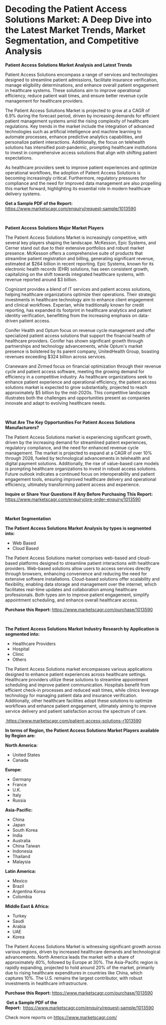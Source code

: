 <p><h1>Decoding the Patient Access Solutions Market: A Deep Dive into the Latest Market Trends, Market Segmentation, and Competitive Analysis</h1></p><p><strong>Patient Access Solutions Market Analysis and Latest Trends</strong></p>
<p><p>Patient Access Solutions encompass a range of services and technologies designed to streamline patient admissions, facilitate insurance verification, manage eligibility determinations, and enhance overall patient engagement in healthcare systems. These solutions aim to improve operational efficiency, reduce patient wait times, and ensure better revenue cycle management for healthcare providers.</p><p>The Patient Access Solutions Market is projected to grow at a CAGR of 6.9% during the forecast period, driven by increasing demands for efficient patient management systems amid the rising complexity of healthcare regulations. Key trends in the market include the integration of advanced technologies such as artificial intelligence and machine learning to automate processes, enhance predictive analytics capabilities, and personalize patient interactions. Additionally, the focus on telehealth solutions has intensified post-pandemic, prompting healthcare institutions to invest in comprehensive access solutions that align with shifting patient expectations.</p><p>As healthcare providers seek to improve patient experiences and optimize operational workflows, the adoption of Patient Access Solutions is becoming increasingly critical. Furthermore, regulatory pressures for compliance and the need for improved data management are also propelling this market forward, highlighting its essential role in modern healthcare delivery systems.</p></p>
<p><strong>Get a Sample PDF of the Report:&nbsp;</strong> <a href="https://www.marketscagr.com/enquiry/request-sample/1013590?utm_campaign=1766&utm_medium=2&utm_source=Github&utm_content=ia&utm_term=06032025&utm_id=patient-access-solutions">https://www.marketscagr.com/enquiry/request-sample/1013590</a></p>
<p>&nbsp;</p>
<p><strong>Patient Access Solutions Major Market Players</strong></p>
<p><p>The Patient Access Solutions Market is increasingly competitive, with several key players shaping the landscape. McKesson, Epic Systems, and Cerner stand out due to their extensive portfolios and robust market presence. McKesson offers a comprehensive suite of products that streamline patient registration and billing, generating significant revenue, estimated at $264 billion in recent reporting. Epic Systems, known for its electronic health records (EHR) solutions, has seen consistent growth, capitalizing on the shift towards integrated healthcare systems, with revenue reported around $3 billion.</p><p>Cognizant provides a blend of IT services and patient access solutions, helping healthcare organizations optimize their operations. Their strategic investments in healthcare technology aim to enhance client engagement and clinical workflows. Experian, while traditionally known for credit reporting, has expanded its footprint in healthcare analytics and patient identity verification, benefitting from the increasing emphasis on data-driven patient access.</p><p>Conifer Health and Optum focus on revenue cycle management and offer specialized patient access solutions that support the financial health of healthcare providers. Conifer has shown significant growth through partnerships and technology advancements, while Optum's market presence is bolstered by its parent company, UnitedHealth Group, boasting revenues exceeding $324 billion across services.</p><p>Craneware and Zirmed focus on financial optimization through their revenue cycle and patient access software, meeting the growing demand for efficiency in a competitive industry. As healthcare organizations seek to enhance patient experience and operational efficiency, the patient access solutions market is expected to grow substantially, projected to reach approximately $5 billion by the mid-2020s. This competitive landscape illustrates both the challenges and opportunities present as companies innovate and adapt to evolving healthcare needs.</p></p>
<p>&nbsp;</p>
<p><strong>What Are The Key Opportunities For Patient Access Solutions Manufacturers?</strong></p>
<p><p>The Patient Access Solutions market is experiencing significant growth, driven by the increasing demand for streamlined patient experiences, regulatory compliance, and the need for enhanced revenue cycle management. The market is projected to expand at a CAGR of over 10% through 2028, fueled by technological advancements in telehealth and digital payment solutions. Additionally, the rise of value-based care models is prompting healthcare organizations to invest in robust access solutions. Future outlook indicates a continued focus on interoperability and patient engagement tools, ensuring improved healthcare delivery and operational efficiency, ultimately transforming patient access and experience.</p></p>
<p><strong>Inquire or Share Your Questions If Any Before Purchasing This Report:</strong> <a href="https://www.marketscagr.com/enquiry/pre-order-enquiry/1013590?utm_campaign=1766&utm_medium=2&utm_source=Github&utm_content=ia&utm_term=06032025&utm_id=patient-access-solutions">https://www.marketscagr.com/enquiry/pre-order-enquiry/1013590</a></p>
<p>&nbsp;</p>
<p><strong>Market Segmentation</strong></p>
<p><strong>The Patient Access Solutions Market Analysis by types is segmented into:</strong></p>
<p><ul><li>Web Based</li><li>Cloud Based</li></ul></p>
<p><p>The Patient Access Solutions market comprises web-based and cloud-based platforms designed to streamline patient interactions with healthcare providers. Web-based solutions allow users to access services directly through browsers, enhancing convenience and reducing the need for extensive software installations. Cloud-based solutions offer scalability and flexibility, enabling data storage and management over the internet, which facilitates real-time updates and collaboration among healthcare professionals. Both types aim to improve patient engagement, simplify appointment scheduling, and enhance overall healthcare access.</p></p>
<p><strong>Purchase this Report:&nbsp;</strong><a href="https://www.marketscagr.com/purchase/1013590?utm_campaign=1766&utm_medium=2&utm_source=Github&utm_content=ia&utm_term=06032025&utm_id=patient-access-solutions">https://www.marketscagr.com/purchase/1013590</a></p>
<p>&nbsp;</p>
<p><strong>The Patient Access Solutions Market Industry Research by Application is segmented into:</strong></p>
<p><ul><li>Healthcare Providers</li><li>Hospital</li><li>Clinic</li><li>Others</li></ul></p>
<p><p>The Patient Access Solutions market encompasses various applications designed to enhance patient experiences across healthcare settings. Healthcare providers utilize these solutions to streamline appointment scheduling and improve patient communication. Hospitals benefit from efficient check-in processes and reduced wait times, while clinics leverage technology for managing patient data and insurance verification. Additionally, other healthcare facilities adopt these solutions to optimize workflows and enhance patient engagement, ultimately aiming to improve service delivery and patient satisfaction across the spectrum of care.</p></p>
<p><a href="https://www.marketscagr.com/patient-access-solutions-r1013590?utm_campaign=1766&utm_medium=2&utm_source=Github&utm_content=ia&utm_term=06032025&utm_id=patient-access-solutions">&nbsp;https://www.marketscagr.com/patient-access-solutions-r1013590</a></p>
<p><strong>In terms of Region, the Patient Access Solutions Market Players available by Region are:</strong></p>
<p>
    <p> <strong> North America: </strong>
        <ul>
            <li>United States</li>
            <li>Canada</li>
        </ul>
        </p> 
    <p> <strong> Europe: </strong>
        <ul>
            <li>Germany</li>
            <li>France</li>
            <li>U.K.</li>
            <li>Italy</li>
            <li>Russia</li>
        </ul>
        </p> 
    <p> <strong> Asia-Pacific: </strong>
        <ul>
            <li>China</li>
            <li>Japan</li>
            <li>South Korea</li>
            <li>India</li>
            <li>Australia</li>
            <li>China Taiwan</li>
            <li>Indonesia</li>
            <li>Thailand</li>
            <li>Malaysia</li>
        </ul>
        </p> 
    <p> <strong> Latin America: </strong>
        <ul>
            <li>Mexico</li>
            <li>Brazil</li>
            <li>Argentina Korea</li>
            <li>Colombia</li>
        </ul>
        </p> 
    <p> <strong> Middle East & Africa: </strong>
        <ul>
            <li>Turkey</li>
            <li>Saudi</li>
            <li>Arabia</li>
            <li>UAE</li>
            <li>Korea</li>
        </ul>
    </p>
    </p>
<p><p>The Patient Access Solutions Market is witnessing significant growth across various regions, driven by increased healthcare demands and technological advancements. North America leads the market with a share of approximately 40%, followed by Europe at 30%. The Asia-Pacific region is rapidly expanding, projected to hold around 20% of the market, primarily due to rising healthcare expenditures in countries like China, which captures 10%. The U.S. remains the largest contributor, with robust investments in healthcare infrastructure.</p></p>
<p><strong>Purchase this Report: </strong><a href="https://www.marketscagr.com/purchase/1013590?utm_campaign=1766&utm_medium=2&utm_source=Github&utm_content=ia&utm_term=06032025&utm_id=patient-access-solutions">https://www.marketscagr.com/purchase/1013590</a></p>
<p>&nbsp;<strong>Get a Sample PDF of the Report:&nbsp;&nbsp;</strong><a href="https://www.marketscagr.com/enquiry/request-sample/1013590?utm_campaign=1766&utm_medium=2&utm_source=Github&utm_content=ia&utm_term=06032025&utm_id=patient-access-solutions">https://www.marketscagr.com/enquiry/request-sample/1013590</a></p>
<p><strong></strong></p>
<p>Check more reports on <a href="https://www.marketscagr.com/?utm_campaign=1766&utm_medium=2&utm_source=Github&utm_content=ia&utm_term=06032025&utm_id=patient-access-solutions">https://www.marketscagr.com/</a></p>